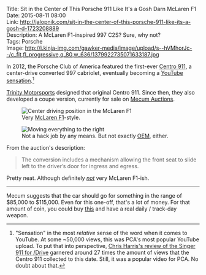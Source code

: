 Title: Sit in the Center of This Porsche 911 Like It's a Gosh Darn McLaren F1  
Date: 2015-08-11 08:00  
Link: http://jalopnik.com/sit-in-the-center-of-this-porsche-911-like-its-a-gosh-d-1723208889  
Description: A McLaren F1-inspired 997 C2S? Sure, why not?  
Tags: Porsche  
Image: http://i.kinja-img.com/gawker-media/image/upload/s--hVMhorJc--/c_fit,fl_progressive,q_80,w_636/1379922735071633187.jpg  

In 2012, the Porsche Club of America featured the first-ever [Centro 911][1], a center-drive converted 997 cabriolet, eventually becoming a [YouTube sensation][2].[^1]

[Trinity Motorsports][3] designed that original Centro 911. Since then, they also developed a coupe version, currently for sale on [Mecum Auctions][4].

<figure>
	<img src="https://d2vuc6owleku2s.cloudfront.net/auctions/ca0815/ca0815-219883/images/ca0815-219883_4.jpg" alt="Center driving position in the McLaren F1" title="Center driving position in the McLaren F1">
	<figcaption>Very <a href="https://en.wikipedia.org/wiki/McLaren_F1" title="Wikipedia: McLaren F1">McLaren F1</a>-style.</figcaption>
</figure>

<figure>
	<img src="https://d2vuc6owleku2s.cloudfront.net/auctions/ca0815/ca0815-219883/images/ca0815-219883_5.jpg" alt="Moving everything to the right" title="Moving everything to the right">
	<figcaption>Not a hack job by any means. But not exactly <a href="http://www.urbandictionary.com/define.php?term=oem&amp;defid=1905259" title="Urban Dictionary: OEM">OEM</a>, either.</figcaption>
</figure>

From the auction's description:

> The conversion includes a mechanism allowing the front seat to slide left to the driver’s door for ingress and egress.

Pretty neat. Although definitely *[not][5]* very McLaren F1-ish.

***

Mecum suggests that the car should go for something in the range of $85,000 to $115,000. Even for this one-off, that's a lot of money. For that amount of coin, you could buy [this][6] and have a real daily / track-day weapon.

[^1]: "Sensation" in the most *relative* sense of the word when it comes to YouTube. At some ~50,000 views, this was PCA's most popular YouTube upload. To put that into perspective, [Chris Harris's review of the Singer 911 for /Drive][a] garnered around 27 times the amount of views that the Centro 911 collected to this date. Still, it was a popular video for PCA. No doubt about that.

[a]: https://www.youtube.com/watch?v=fJQ4hQSusjE "Chris Harris on the Singer 911"

[1]: http://www.wired.com/2012/11/porsche-center-wheel/ "Wired on the Centro 911"
[2]: https://www.youtube.com/watch?v=dv3twuUI5es "PCA Product Spotlight- Centro 911 997"
[3]: https://www.facebook.com/media/set/?set=a.504606459563617.117761.156019671088966&type=3 "Centro 911 on Facebook"
[4]: https://www.mecum.com/lot-detail/CA0815-219883/0/2008-Porsche-911S/6-Speed/ "Ad for 2008 Porsche 911S with center-drive position"
[5]: https://www.youtube.com/watch?v=2kLlmxUAB5A&feature=youtu.be&t=3m46s "Ferrari Enzo vs McLaren F1 - Fifth Gear"
[6]: http://www.ebay.com/itm/Porsche-911-GT3-/281765598158?forcerrptr=true&hash=item419a89d3ce&item=281765598158 "eBay: 911 GT3"